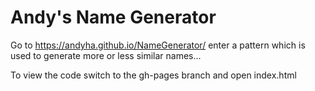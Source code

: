 # Andy's Name Generator

Go to https://andyha.github.io/NameGenerator/ enter a pattern which is used to generate more or less similar names...

To view the code switch to the gh-pages branch and open index.html
